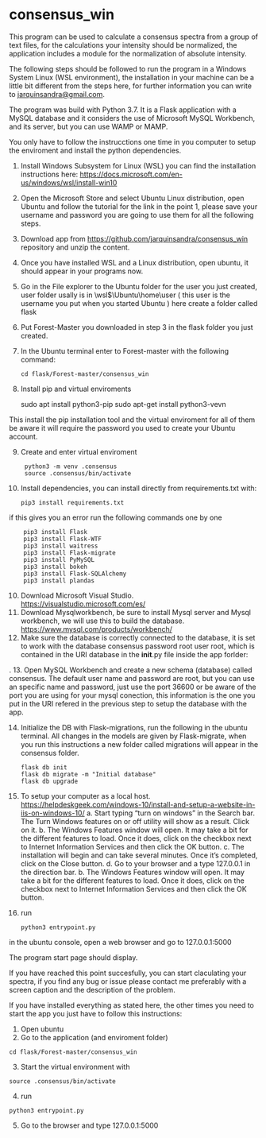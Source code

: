 # consensus_win

This program can be used to calculate a consensus spectra from a group of text files, for the calculations your intensity should be normalized, the application includes a module for the normalization of absolute intensity.

The following steps should be followed to run the program in a Windows System Linux (WSL environment), the installation in your machine can be a little bit different from the steps here, for further information you can write to jarquinsandra@gmail.com.

The program was build with Python 3.7. It is a Flask application with a MySQL database and it considers the use of Microsoft MySQL Workbench, and its server, but you can use WAMP or MAMP.

You only have to follow the instrucctions one time in you computer to setup the enviroment and install the python dependencies.

1.	Install Windows Subsystem for Linux (WSL) you can find the installation instructions here: https://docs.microsoft.com/en-us/windows/wsl/install-win10
2.	Open the Microsoft Store and select Ubuntu Linux distribution, open Ubuntu and follow the tutorial for the link in the point 1, please save your username and password you are going to use them for all the following steps.
3.	Download app from https://github.com/jarquinsandra/consensus_win repository and unzip the content.
4.	Once you have installed WSL and a Linux distribution, open ubuntu, it should appear in your programs now.
5.	Go in the File explorer to the Ubuntu folder for the user you just created, user folder usally is in  \\wsl$\Ubuntu\home\user ( this user is the username you put when you started Ubuntu ) here create a folder called flask
6.	Put Forest-Master you downloaded in step 3 in the flask folder you just created. 
7.	In the Ubuntu terminal enter to Forest-master with the following command:

        cd flask/Forest-master/consensus_win

8.	Install pip and virtual enviroments 

       sudo apt install python3-pip
       sudo apt-get install python3-vevn

This install the pip installation tool and the virtual enviroment for all of them be aware it will require the password you used to create your Ubuntu account.

9. Create and enter virtual enviroment

        python3 -m venv .consensus
        source .consensus/bin/activate

10.	Install dependencies, you can install directly from requirements.txt with:

        pip3 install requirements.txt

if this gives you an error run the following commands one by one

        pip3 install Flask
        pip3 install Flask-WTF
        pip3 install waitress
        pip3 install Flask-migrate
        pip3 install PyMySQL
        pip3 install bokeh
        pip3 install Flask-SQLAlchemy
        pip3 install plandas

10.	Download Microsoft Visual Studio. https://visualstudio.microsoft.com/es/ 
11.	Download Mysqlworkbench, be sure to install Mysql server and Mysql workbench, we will use this to build the database. https://www.mysql.com/products/workbench/ 
12.	Make sure the database is correctly connected to the database, it is set to work with the database consensus password root user root, which is contained in the URI database in the __init__.py file inside the app forlder:

.
13. Open MySQL Workbench and create a new schema (database) called consensus. The default user name and password are root, but you can use an specific name and password, just use the port 36600 or be aware of the port you are using for your mysql conection, this information is the one you put in the URI refered in the previous step to setup the database with the app.

14.	Initialize the DB with Flask-migrations, run the following in the ubuntu terminal. All changes in the models are given by Flask-migrate, when you run this instructions a new folder called migrations will appear in the consensus folder.

        flask db init
        flask db migrate -m "Initial database"
        flask db upgrade
        
15. To setup your computer as a local host. https://helpdeskgeek.com/windows-10/install-and-setup-a-website-in-iis-on-windows-10/ 
    a. Start typing “turn on windows” in the Search bar. The Turn Windows features on or off utility will show as a result. Click on it.
    b. The Windows Features window will open. It may take a bit for the different features to load. Once it does, click on the checkbox next to Internet Information Services and then click the OK button.
    c. The installation will begin and can take several minutes. Once it’s completed, click on the Close button.
    d. Go to your browser and a type 127.0.0.1 in the direction bar.
    b. The Windows Features window will open. It may take a bit for the different features to load. Once it does, click on the checkbox next to Internet Information Services and then click the OK button.
15. run

        python3 entrypoint.py 

in the ubuntu console, open a web browser and go to 127.0.0.1:5000

The program start page should display.

If you have reached this point succesfully, you can start claculating your spectra, if you find any bug or issue please contact me preferably with a screen caption and the description of the problem.

If you have installed everything as stated here, the other times you need to start the app you just have to follow this instructions:
  1. Open ubuntu
  2. Go to the application (and enviroment folder)
    
    cd flask/Forest-master/consensus_win
    
  3. Start the virtual environment with 
  
    source .consensus/bin/activate
    
  4. run 
    
    python3 entrypoint.py 


  5. Go to the browser and type 127.0.0.1:5000
  
  
